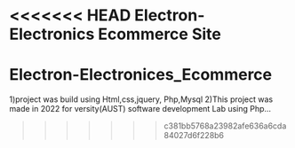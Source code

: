 <<<<<<< HEAD
Electron-Electronics Ecommerce Site
=======
# Electron-Electronices_Ecommerce
1)project was build using Html,css,jquery, Php,Mysql
2)This project was made in 2022 for versity(AUST) software development Lab using Php...
>>>>>>> c381bb5768a23982afe636a6cda84027d6f228b6
